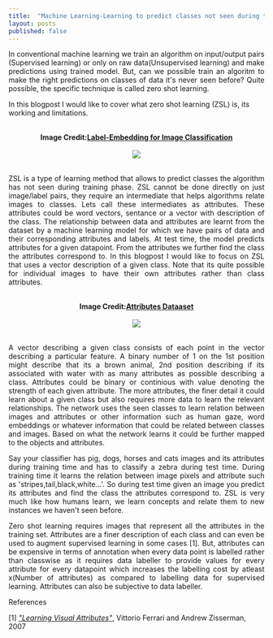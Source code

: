 ```yaml
---
title:  "Machine Learning-Learning to predict classes not seen during training"
layout: posts
published: false
---
```


<p style="text-align:justify">In conventional machine learning we train an algorithm on input/output pairs (Supervised learning) or only on raw data(Unsupervised learning) and make predictions using trained model. But, can we possible train an algoritm to make the right predictions on classes of data it's never seen before?
Quite possible, the specific technique is called zero shot learning.</p>

<p>In this blogpost I would like to cover what zero shot learning (ZSL) is, its working and limitations.</p>

<br />

<center>
<b>Image Credit:<a href="https://www.computer.org/csdl/journal/tp/2016/07/07293699/13rRUx0xPoh">Label-Embedding for Image Classification</a></b>
<br />
<br />
<img src="https://csdl-images.computer.org/trans/tp/2016/07/figures/akata1-2487986.gif">
</center>

<br />

<p style="text-align:justify">ZSL is a type of learning method that allows to predict classes the algorithm has not seen during training phase. ZSL cannot be done directly on just image/label pairs, they require an intermediate that helps algorithms relate images to classes. Lets call these intermediates as attributes. These attributes could be word vectors, sentance or a vector with description of the class. The relationship between data and attributes are learnt from the dataset by a machine learning model for which we have pairs of data and their corresponding attributes and labels. At test time, the model predicts attributes for a given datapoint. From the attributes we further find the class the attributes correspond to. In this blogpost I would like to focus on ZSL that uses a vector description of a given class. Note that its quite possible for individual images to have their own attributes rather than class attributes.</p>
  
<br />

<center>
<b>Image Credit:<a href="https://www.ecse.rpi.edu/~cvrl/database/AttributeDataset.html">Attributes Dataaset</a></b>
<br />
<br />
<img src="https://www.ecse.rpi.edu/~cvrl/database/Attribute_Dataset_Files/apascal.png">
</center>

<br />

<p style="text-align:justify">A vector describing a given class consists of each point in the vector describing a particular feature. A binary number of 1 on the 1st position might describe that its a brown animal, 2nd position describing if its associated with water with as many attributes as possible describing a class. Attributes could be binary or continious with value denoting the strength of each given attribute. The more attributes, the finer detail it could learn about a given class but also requires more data to learn the relevant relationships. The network uses the seen classes to learn relation between images and attributes or other information such as human gaze, word embeddings or whatever information that could be related between classes and images. Based on what the network learns it could be further mapped to the objects and attributes.</p>

<p style="text-align:justify">Say your classifier has pig, dogs, horses and cats images and its attributes during training time and has to classify a zebra during test time. During training time it learns the relation between image pixels and attribute such as 'stripes,tail,black,white...'. So during test time given an image you predict its attributes and find the class the attributes correspond to. ZSL is very much like how humans learn, we learn concepts and relate them to new instances we haven't seen before.</p>

<p style="text-align:justify">Zero shot learning requires images that represent all the attributes in the training set. Attributes are a finer description of each class and can even be used to augment supervised learning in some cases [1]. But, attributes can be expensive in terms of annotation when every data point is labelled rather than classwise as it requires data labeller to provide values for every attribute for every datapoint which increases the labelling cost by atleast x(Number of attributes) as compared to labelling data for supervised learning. Attributes can also be subjective to data labeller.</p>

References

[1] <i><a href="https://www.robots.ox.ac.uk/~vgg/publications/2007/Ferrari07/ferrari07.pdf">"Learning Visual Attributes"</a></i>, Vittorio Ferrari and Andrew Zisserman, 2007
 
